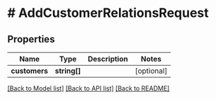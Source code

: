 # # AddCustomerRelationsRequest

## Properties

Name | Type | Description | Notes
------------ | ------------- | ------------- | -------------
**customers** | **string[]** |  | [optional]

[[Back to Model list]](../../README.md#models) [[Back to API list]](../../README.md#endpoints) [[Back to README]](../../README.md)
